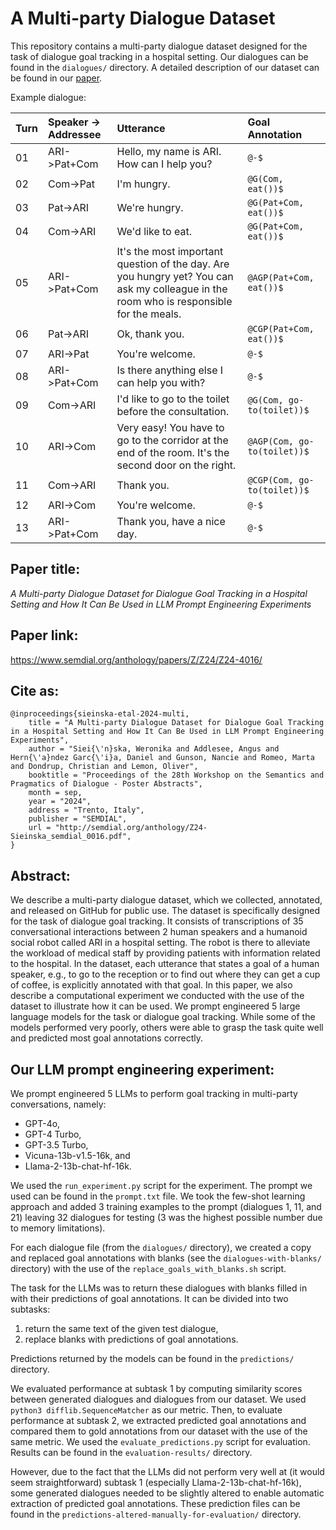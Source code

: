 # A Multi-party Dialogue Dataset

This repository contains a multi-party dialogue dataset designed for the task of dialogue goal tracking in a hospital setting. Our dialogues can be found in the `dialogues/` directory. A detailed description of our dataset can be found in our [paper](https://www.semdial.org/anthology/papers/Z/Z24/Z24-4016/).

Example dialogue:

|Turn|Speaker -> Addressee|Utterance|Goal Annotation|
|:----|:----|:----|:----|
|01 |ARI->Pat+Com |Hello, my name is ARI. How can I help you? |`@-$`|
|02 |Com->Pat |I'm hungry. |`@G(Com, eat())$`|
|03 |Pat->ARI |We're hungry. |`@G(Pat+Com, eat())$`|
|04 |Com->ARI |We'd like to eat. |`@G(Pat+Com, eat())$`|
|05 |ARI->Pat+Com |It's the most important question of the day. Are you hungry yet? You can ask my colleague in the room who is responsible for the meals. |`@AGP(Pat+Com, eat())$`|
|06 |Pat->ARI |Ok, thank you. |`@CGP(Pat+Com, eat())$`|
|07 |ARI->Pat |You're welcome. |`@-$`|
|08 |ARI->Pat+Com |Is there anything else I can help you with? |`@-$`|
|09 |Com->ARI |I'd like to go to the toilet before the consultation. |`@G(Com, go-to(toilet))$`|
|10 |ARI->Com |Very easy! You have to go to the corridor at the end of the room. It's the second door on the right. |`@AGP(Com, go-to(toilet))$`|
|11 |Com->ARI |Thank you. |`@CGP(Com, go-to(toilet))$`|
|12 |ARI->Com |You're welcome. |`@-$`|
|13 |ARI->Pat+Com |Thank you, have a nice day. |`@-$`|

## Paper title:

_A Multi-party Dialogue Dataset for Dialogue Goal Tracking in a Hospital Setting and How It Can Be Used in LLM Prompt Engineering Experiments_

## Paper link:

https://www.semdial.org/anthology/papers/Z/Z24/Z24-4016/

## Cite as:

```
@inproceedings{sieinska-etal-2024-multi,
    title = "A Multi-party Dialogue Dataset for Dialogue Goal Tracking in a Hospital Setting and How It Can Be Used in LLM Prompt Engineering Experiments",
    author = "Siei{\'n}ska, Weronika and Addlesee, Angus and Hern{\'a}ndez Garc{\'i}a, Daniel and Gunson, Nancie and Romeo, Marta and Dondrup, Christian and Lemon, Oliver",
    booktitle = "Proceedings of the 28th Workshop on the Semantics and Pragmatics of Dialogue - Poster Abstracts",
    month = sep,
    year = "2024",
    address = "Trento, Italy",
    publisher = "SEMDIAL",
    url = "http://semdial.org/anthology/Z24-Sieinska_semdial_0016.pdf",
}
```

## Abstract:

We describe a multi-party dialogue dataset, which we collected, annotated, and released on GitHub for public use. The dataset is specifically designed for the task of dialogue goal tracking. It consists of transcriptions of 35 conversational interactions between 2 human speakers and a humanoid social robot called ARI in a hospital setting. The robot is there to alleviate the workload of medical staff by providing patients with information related to the hospital. In the dataset, each utterance that states a goal of a human speaker, e.g., to go to the reception or to find out where they can get a cup of coffee, is explicitly annotated with that goal. In this paper, we also describe a computational experiment we conducted with the use of the dataset to illustrate how it can be used. We prompt engineered 5 large language models for the task or dialogue goal tracking. While some of the models performed very poorly, others were able to grasp the task quite well and predicted most goal annotations correctly.

## Our LLM prompt engineering experiment:

We prompt engineered 5 LLMs to perform goal tracking in multi-party conversations, namely:
- GPT-4o,
- GPT-4 Turbo,
- GPT-3.5 Turbo,
- Vicuna-13b-v1.5-16k, and
- Llama-2-13b-chat-hf-16k.

We used the `run_experiment.py` script for the experiment. The prompt we used can be found in the `prompt.txt` file. We took the few-shot learning approach and added 3 training examples to the prompt (dialogues 1, 11, and 21) leaving 32 dialogues for testing (3 was the highest possible number due to memory limitations).

For each dialogue file (from the `dialogues/` directory), we created a copy and replaced goal annotations with blanks (see the `dialogues-with-blanks/` directory) with the use of the `replace_goals_with_blanks.sh` script.

The task for the LLMs was to return these dialogues with blanks filled in with their predictions of goal annotations. It can be divided into two subtasks:
1. return the same text of the given test dialogue,
2. replace blanks with predictions of goal annotations.

Predictions returned by the models can be found in the `predictions/` directory.

We evaluated performance at subtask 1 by computing similarity scores between generated dialogues and dialogues from our dataset. We used `python3 difflib.SequenceMatcher` as our metric. Then, to evaluate performance at subtask 2, we extracted predicted goal annotations and compared them to gold annotations from our dataset with the use of the same metric. We used the `evaluate_predictions.py` script for evaluation. Results can be found in the `evaluation-results/` directory.

However, due to the fact that the LLMs did not perform very well at (it would seem straightforward) subtask 1 (especially Llama-2-13b-chat-hf-16k), some generated dialogues needed to be slightly altered to enable automatic extraction of predicted goal annotations. These prediction files can be found in the `predictions-altered-manually-for-evaluation/` directory.
